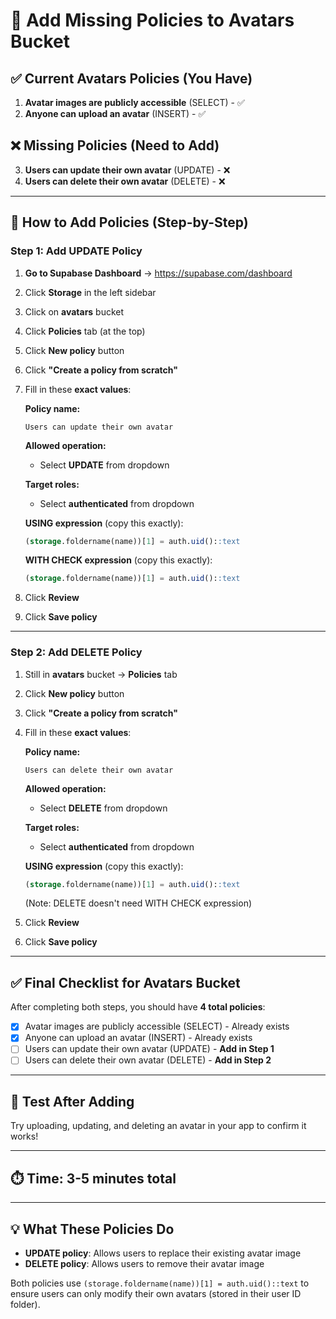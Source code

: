 # 🎯 Add Missing Policies to Avatars Bucket

## ✅ Current Avatars Policies (You Have)
1. **Avatar images are publicly accessible** (SELECT) - ✅
2. **Anyone can upload an avatar** (INSERT) - ✅

## ❌ Missing Policies (Need to Add)
3. **Users can update their own avatar** (UPDATE) - ❌
4. **Users can delete their own avatar** (DELETE) - ❌

---

## 📝 How to Add Policies (Step-by-Step)

### **Step 1: Add UPDATE Policy**

1. **Go to Supabase Dashboard** → https://supabase.com/dashboard
2. Click **Storage** in the left sidebar
3. Click on **avatars** bucket
4. Click **Policies** tab (at the top)
5. Click **New policy** button
6. Click **"Create a policy from scratch"**
7. Fill in these **exact values**:

   **Policy name:**
   ```
   Users can update their own avatar
   ```

   **Allowed operation:** 
   - Select **UPDATE** from dropdown

   **Target roles:**
   - Select **authenticated** from dropdown

   **USING expression** (copy this exactly):
   ```sql
   (storage.foldername(name))[1] = auth.uid()::text
   ```

   **WITH CHECK expression** (copy this exactly):
   ```sql
   (storage.foldername(name))[1] = auth.uid()::text
   ```

8. Click **Review**
9. Click **Save policy**

---

### **Step 2: Add DELETE Policy**

1. Still in **avatars** bucket → **Policies** tab
2. Click **New policy** button
3. Click **"Create a policy from scratch"**
4. Fill in these **exact values**:

   **Policy name:**
   ```
   Users can delete their own avatar
   ```

   **Allowed operation:** 
   - Select **DELETE** from dropdown

   **Target roles:**
   - Select **authenticated** from dropdown

   **USING expression** (copy this exactly):
   ```sql
   (storage.foldername(name))[1] = auth.uid()::text
   ```

   (Note: DELETE doesn't need WITH CHECK expression)

5. Click **Review**
6. Click **Save policy**

---

## ✅ Final Checklist for Avatars Bucket

After completing both steps, you should have **4 total policies**:

- [x] Avatar images are publicly accessible (SELECT) - Already exists
- [x] Anyone can upload an avatar (INSERT) - Already exists
- [ ] Users can update their own avatar (UPDATE) - **Add in Step 1**
- [ ] Users can delete their own avatar (DELETE) - **Add in Step 2**

---

## 🧪 Test After Adding

Try uploading, updating, and deleting an avatar in your app to confirm it works!

---

## ⏱️ Time: 3-5 minutes total

---

## 💡 What These Policies Do

- **UPDATE policy**: Allows users to replace their existing avatar image
- **DELETE policy**: Allows users to remove their avatar image

Both policies use `(storage.foldername(name))[1] = auth.uid()::text` to ensure users can only modify their own avatars (stored in their user ID folder).
